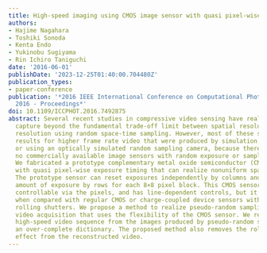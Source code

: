 ```yaml
---
title: High-speed imaging using CMOS image sensor with quasi pixel-wise exposure
authors:
- Hajime Nagahara
- Toshiki Sonoda
- Kenta Endo
- Yukinobu Sugiyama
- Rin Ichiro Taniguchi
date: '2016-06-01'
publishDate: '2023-12-25T01:40:00.704480Z'
publication_types:
- paper-conference
publication: '*2016 IEEE International Conference on Computational Photography, ICCP
  2016 - Proceedings*'
doi: 10.1109/ICCPHOT.2016.7492875
abstract: Several recent studies in compressive video sensing have realized scene
  capture beyond the fundamental trade-off limit between spatial resolution and temporal
  resolution using random space-time sampling. However, most of these studies showed
  results for higher frame rate video that were produced by simulation experiments
  or using an optically simulated random sampling camera, because there are currently
  no commercially available image sensors with random exposure or sampling capabilities.
  We fabricated a prototype complementary metal oxide semiconductor (CMOS) image sensor
  with quasi pixel-wise exposure timing that can realize nonuniform space-time sampling.
  The prototype sensor can reset exposures independently by columns and fix these
  amount of exposure by rows for each 8×8 pixel block. This CMOS sensor is not fully
  controllable via the pixels, and has line-dependent controls, but it offers flexibility
  when compared with regular CMOS or charge-coupled device sensors with global or
  rolling shutters. We propose a method to realize pseudo-random sampling for high-speed
  video acquisition that uses the flexibility of the CMOS sensor. We reconstruct the
  high-speed video sequence from the images produced by pseudo-random sampling using
  an over-complete dictionary. The proposed method also removes the rolling shutter
  effect from the reconstructed video.
---
```

